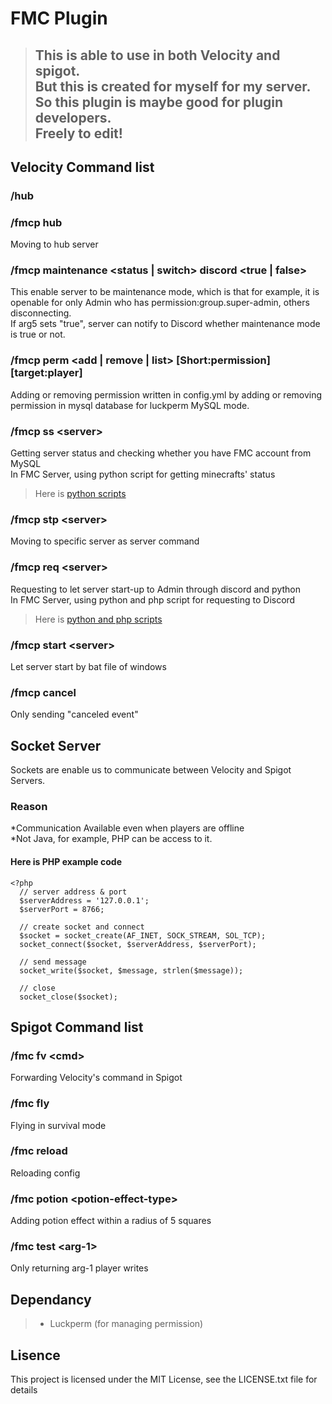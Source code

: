 # FMC Plugin
>## This is able to use in both Velocity and spigot.<br>But this is created for myself for my server.<br>So this plugin is maybe good for plugin developers.<br>Freely to edit!<br>
## Velocity Command list
### /hub
### /fmcp hub
Moving to hub server<br>
### /fmcp maintenance \<status | switch\> discord \<true | false\>
This enable server to be maintenance mode, which is that for example, it is openable for only Admin who has permission:group.super-admin, others disconnecting.<br>
If arg5 sets "true", server can notify to Discord whether maintenance mode is true or not.<br>
### /fmcp perm <add | remove | list> [Short:permission] [target:player]
Adding or removing permission written in config.yml by adding or removing permission in mysql database for luckperm MySQL mode.
### /fmcp ss \<server\>
Getting server status and checking whether you have FMC account from MySQL<br>
In FMC Server, using python script for getting minecrafts' status<br>
>Here is [python scripts](https://github.com/bella2391/Mine_Status)<br>
### /fmcp stp \<server\>
Moving to specific server as server command
### /fmcp req \<server\>
Requesting to let server start-up to Admin through discord and python<br>
In FMC Server, using python and php script for requesting to Discord<br>
>Here is [python and php scripts](https://github.com/bella2391/Discord_Button)
### /fmcp start \<server\>
Let server start by bat file of windows
### /fmcp cancel
Only sending "canceled event"
## Socket Server
Sockets are enable us to communicate between Velocity and Spigot Servers.<br>
### Reason
*Communication Available even when players are offline<br>
*Not Java, for example, PHP can be access to it.<br>
#### Here is PHP example code
```
<?php
  // server address & port
  $serverAddress = '127.0.0.1';
  $serverPort = 8766;

  // create socket and connect
  $socket = socket_create(AF_INET, SOCK_STREAM, SOL_TCP);
  socket_connect($socket, $serverAddress, $serverPort);

  // send message
  socket_write($socket, $message, strlen($message));

  // close
  socket_close($socket);
```
## Spigot Command list
### /fmc fv \<cmd\>
Forwarding Velocity's command in Spigot
### /fmc fly
Flying in survival mode
### /fmc reload
Reloading config
### /fmc potion \<potion-effect-type\>
Adding potion effect within a radius of 5 squares
### /fmc test \<arg-1\>
Only returning arg-1 player writes

## Dependancy
>- Luckperm (for managing permission)

## Lisence
This project is licensed under the MIT License, see the LICENSE.txt file for details

